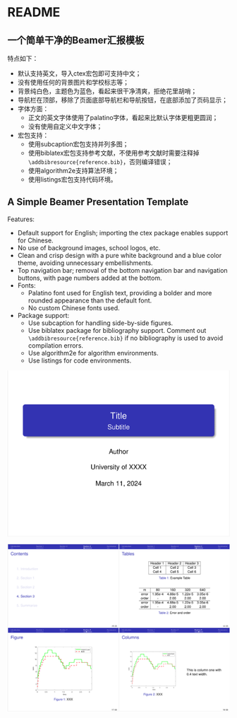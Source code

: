# README

## 一个简单干净的Beamer汇报模板

特点如下：

- 默认支持英文，导入ctex宏包即可支持中文；
- 没有使用任何的背景图片和学校标志等；
- 背景纯白色，主题色为蓝色，看起来很干净清爽，拒绝花里胡哨；
- 导航栏在顶部，移除了页面底部导航栏和导航按钮，在底部添加了页码显示；
- 字体方面：
    - 正文的英文字体使用了palatino字体，看起来比默认字体更粗更圆润；
    - 没有使用自定义中文字体；
- 宏包支持：
    - 使用subcaption宏包支持并列多图；
    - 使用biblatex宏包支持参考文献，不使用参考文献时需要注释掉`\addbibresource{reference.bib}`，否则编译错误；
    - 使用algorithm2e支持算法环境；
    - 使用listings宏包支持代码环境。


## A Simple Beamer Presentation Template

Features:

- Default support for English; importing the ctex package enables support for Chinese.
- No use of background images, school logos, etc.
- Clean and crisp design with a pure white background and a blue color theme, avoiding unnecessary embellishments.
- Top navigation bar; removal of the bottom navigation bar and navigation buttons, with page numbers added at the bottom.
- Fonts:
    - Palatino font used for English text, providing a bolder and more rounded appearance than the default font.
    - No custom Chinese fonts used.
- Package support:
    - Use subcaption for handling side-by-side figures.
    - Use biblatex package for bibliography support. Comment out `\addbibresource{reference.bib}` if no bibliography is used to avoid compilation errors.
    - Use algorithm2e for algorithm environments.
    - Use listings for code environments.


![](demo/demo-1.png)

![](demo/demo-2.png)
